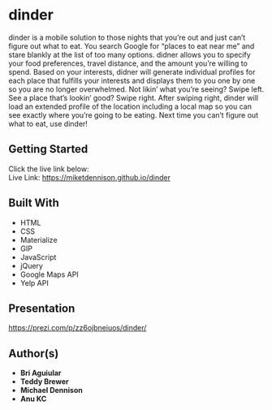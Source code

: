 # dinder

dinder is a mobile solution to those nights that you’re out and just can’t figure out what to eat. You search Google for “places to eat near me” and stare blankly at the list of too many options. didner allows you to specify your food preferences, travel distance, and the amount you’re willing to spend.  Based on your interests, didner will generate individual profiles for each place that fulfills your interests and displays them to you one by one so you are no longer overwhelmed. Not likin’ what you’re seeing? Swipe left. See a place that’s lookin’ good? Swipe right. After swiping right, dinder will load an extended profile of the location including a local map so you can see exactly where you’re going to be eating. Next time you can’t figure out what to eat, use dinder!


## Getting Started
Click the live link below:  
Live Link: https://miketdennison.github.io/dinder

## Built With
* HTML
* CSS
* Materialize
* GIP
* JavaScript
* jQuery
* Google Maps API
* Yelp API

## Presentation
https://prezi.com/p/zz6ojbneiuos/dinder/

## Author(s)

* **Bri Aguiular** 
* **Teddy Brewer** 
* **Michael Dennison** 
* **Anu KC** 

